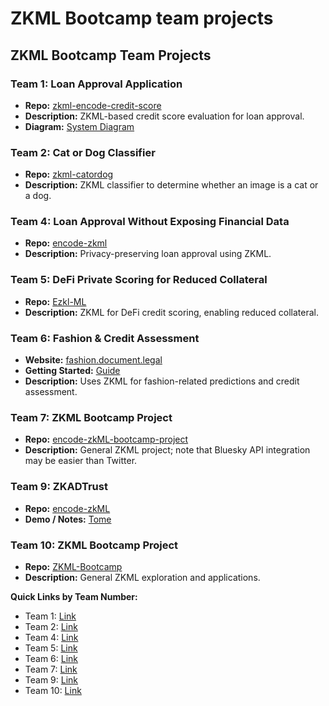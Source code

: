 # ZKML Bootcamp team projects


## ZKML Bootcamp Team Projects

### Team 1: Loan Approval Application

* **Repo:** [zkml-encode-credit-score](https://github.com/tenac1337/zkml-encode-credit-score)
* **Description:** ZKML-based credit score evaluation for loan approval.
* **Diagram:** [System Diagram](https://github.com/tenac1337/zkml-encode-credit-score/blob/main/Images/zkml-sys-diagram.png)


### Team 2: Cat or Dog Classifier

* **Repo:** [zkml-catordog](https://github.com/cristianchaparroa/zkml-catordog)
* **Description:** ZKML classifier to determine whether an image is a cat or a dog.



### Team 4: Loan Approval Without Exposing Financial Data

* **Repo:** [encode-zkml](https://github.com/tboot-0510/encode-zkml/tree/main)
* **Description:** Privacy-preserving loan approval using ZKML.



### Team 5: DeFi Private Scoring for Reduced Collateral

* **Repo:** [Ezkl-ML](https://github.com/Loan-ZKML/Ezkl-ML)
* **Description:** ZKML for DeFi credit scoring, enabling reduced collateral.


### Team 6: Fashion & Credit Assessment

* **Website:** [fashion.document.legal](https://fashion.document.legal/)
* **Getting Started:** [Guide](https://fashion.document.legal/getting-started/fashion)
* **Description:** Uses ZKML for fashion-related predictions and credit assessment.


### Team 7: ZKML Bootcamp Project

* **Repo:** [encode-zkML-bootcamp-project](https://github.com/aka-0x4C3DD/encode-zkML-bootcamp-project)
* **Description:** General ZKML project; note that Bluesky API integration may be easier than Twitter.


### Team 9: ZKADTrust

* **Repo:** [encode-zkML](https://github.com/Sahilgill24/encode-zkML)
* **Demo / Notes:** [Tome](https://tome.app/alfred-157/zkadtrust-cm8rhz89o09syn169znd6pxeu)


### Team 10: ZKML Bootcamp Project

* **Repo:** [ZKML-Bootcamp](https://github.com/babybear-labs/ZKML-Bootcamp)
* **Description:** General ZKML exploration and applications.


**Quick Links by Team Number:**

* Team 1: [Link](https://github.com/tenac1337/zkml-encode-credit-score)
* Team 2: [Link](https://github.com/cristianchaparroa/zkml-catordog)
* Team 4: [Link](https://github.com/tboot-0510/encode-zkm)
* Team 5: [Link](https://github.com/Loan-ZKML/Ezkl-ML)
* Team 6: [Link](https://fashion.document.legal/)
* Team 7: [Link](https://github.com/aka-0x4C3DD/encode-zkML-bootcamp-project)
* Team 9: [Link](https://github.com/Sahilgill24/encode-zkML)
* Team 10: [Link](https://github.com/babybear-labs/ZKML-Bootcamp)

